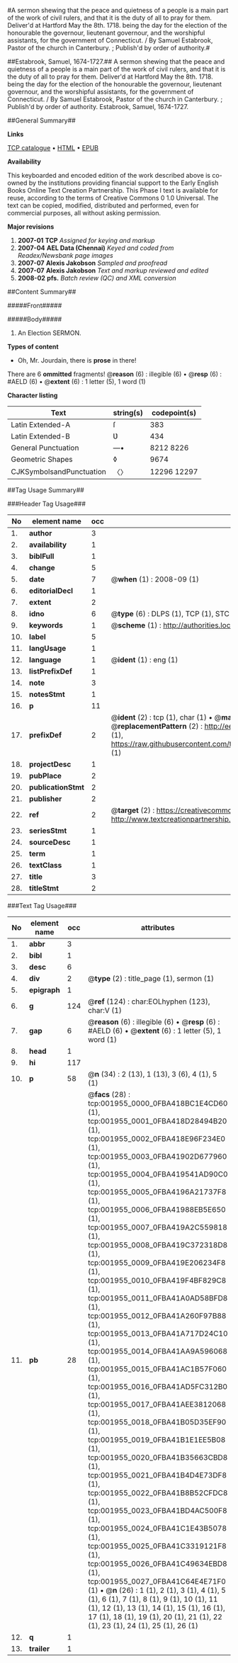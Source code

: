 #A sermon shewing that the peace and quietness of a people is a main part of the work of civil rulers, and that it is the duty of all to pray for them. Deliver'd at Hartford May the 8th. 1718. being the day for the election of the honourable the governour, lieutenant governour, and the worshipful assistants, for the government of Connecticut. / By Samuel Estabrook, Pastor of the church in Canterbury. ; Publish'd by order of authority.#

##Estabrook, Samuel, 1674-1727.##
A sermon shewing that the peace and quietness of a people is a main part of the work of civil rulers, and that it is the duty of all to pray for them. Deliver'd at Hartford May the 8th. 1718. being the day for the election of the honourable the governour, lieutenant governour, and the worshipful assistants, for the government of Connecticut. / By Samuel Estabrook, Pastor of the church in Canterbury. ; Publish'd by order of authority.
Estabrook, Samuel, 1674-1727.

##General Summary##

**Links**

[TCP catalogue](http://www.ota.ox.ac.uk/tcp/)  • 
[HTML](http://tei.it.ox.ac.uk/tcp/Texts-HTML/free/N01/N01647.html)  • 
[EPUB](http://tei.it.ox.ac.uk/tcp/Texts-EPUB/free/N01/N01647.epub)

**Availability**

This keyboarded and encoded edition of the
	       work described above is co-owned by the institutions
	       providing financial support to the Early English Books
	       Online Text Creation Partnership. This Phase I text is
	       available for reuse, according to the terms of Creative
	       Commons 0 1.0 Universal. The text can be copied,
	       modified, distributed and performed, even for
	       commercial purposes, all without asking permission.

**Major revisions**

1. __2007-01__ __TCP__ *Assigned for keying and markup*
1. __2007-04__ __AEL Data (Chennai)__ *Keyed and coded from Readex/Newsbank page images*
1. __2007-07__ __Alexis Jakobson__ *Sampled and proofread*
1. __2007-07__ __Alexis Jakobson__ *Text and markup reviewed and edited*
1. __2008-02__ __pfs.__ *Batch review (QC) and XML conversion*

##Content Summary##

#####Front#####

#####Body#####

1. An Election SERMON.

**Types of content**

  * Oh, Mr. Jourdain, there is **prose** in there!

There are 6 **ommitted** fragments! 
 @__reason__ (6) : illegible (6)  •  @__resp__ (6) : #AELD (6)  •  @__extent__ (6) : 1 letter (5), 1 word (1)

**Character listing**


|Text|string(s)|codepoint(s)|
|---|---|---|
|Latin Extended-A|ſ|383|
|Latin Extended-B|Ʋ|434|
|General Punctuation|—•|8212 8226|
|Geometric Shapes|◊|9674|
|CJKSymbolsandPunctuation|〈〉|12296 12297|

##Tag Usage Summary##

###Header Tag Usage###

|No|element name|occ|attributes|
|---|---|---|---|
|1.|__author__|3||
|2.|__availability__|1||
|3.|__biblFull__|1||
|4.|__change__|5||
|5.|__date__|7| @__when__ (1) : 2008-09 (1)|
|6.|__editorialDecl__|1||
|7.|__extent__|2||
|8.|__idno__|6| @__type__ (6) : DLPS (1), TCP (1), STC (1), NOTIS (1), IMAGE-SET (1), EVANS-CITATION (1)|
|9.|__keywords__|1| @__scheme__ (1) : http://authorities.loc.gov/ (1)|
|10.|__label__|5||
|11.|__langUsage__|1||
|12.|__language__|1| @__ident__ (1) : eng (1)|
|13.|__listPrefixDef__|1||
|14.|__note__|3||
|15.|__notesStmt__|1||
|16.|__p__|11||
|17.|__prefixDef__|2| @__ident__ (2) : tcp (1), char (1)  •  @__matchPattern__ (2) : ([0-9\-]+):([0-9IVX]+) (1), (.+) (1)  •  @__replacementPattern__ (2) : http://eebo.chadwyck.com/downloadtiff?vid=$1&page=$2 (1), https://raw.githubusercontent.com/textcreationpartnership/Texts/master/tcpchars.xml#$1 (1)|
|18.|__projectDesc__|1||
|19.|__pubPlace__|2||
|20.|__publicationStmt__|2||
|21.|__publisher__|2||
|22.|__ref__|2| @__target__ (2) : https://creativecommons.org/publicdomain/zero/1.0/ (1), http://www.textcreationpartnership.org/docs/. (1)|
|23.|__seriesStmt__|1||
|24.|__sourceDesc__|1||
|25.|__term__|1||
|26.|__textClass__|1||
|27.|__title__|3||
|28.|__titleStmt__|2||


###Text Tag Usage###

|No|element name|occ|attributes|
|---|---|---|---|
|1.|__abbr__|3||
|2.|__bibl__|1||
|3.|__desc__|6||
|4.|__div__|2| @__type__ (2) : title_page (1), sermon (1)|
|5.|__epigraph__|1||
|6.|__g__|124| @__ref__ (124) : char:EOLhyphen (123), char:V (1)|
|7.|__gap__|6| @__reason__ (6) : illegible (6)  •  @__resp__ (6) : #AELD (6)  •  @__extent__ (6) : 1 letter (5), 1 word (1)|
|8.|__head__|1||
|9.|__hi__|117||
|10.|__p__|58| @__n__ (34) : 2 (13), 1 (13), 3 (6), 4 (1), 5 (1)|
|11.|__pb__|28| @__facs__ (28) : tcp:001955_0000_0FBA418BC1E4CD60 (1), tcp:001955_0001_0FBA418D28494B20 (1), tcp:001955_0002_0FBA418E96F234E0 (1), tcp:001955_0003_0FBA41902D677960 (1), tcp:001955_0004_0FBA419541AD90C0 (1), tcp:001955_0005_0FBA4196A21737F8 (1), tcp:001955_0006_0FBA41988EB5E650 (1), tcp:001955_0007_0FBA419A2C559818 (1), tcp:001955_0008_0FBA419C372318D8 (1), tcp:001955_0009_0FBA419E206234F8 (1), tcp:001955_0010_0FBA419F4BF829C8 (1), tcp:001955_0011_0FBA41A0AD58BFD8 (1), tcp:001955_0012_0FBA41A260F97B88 (1), tcp:001955_0013_0FBA41A717D24C10 (1), tcp:001955_0014_0FBA41AA9A596068 (1), tcp:001955_0015_0FBA41AC1B57F060 (1), tcp:001955_0016_0FBA41AD5FC312B0 (1), tcp:001955_0017_0FBA41AEE3812068 (1), tcp:001955_0018_0FBA41B05D35EF90 (1), tcp:001955_0019_0FBA41B1E1EE5B08 (1), tcp:001955_0020_0FBA41B35663CBD8 (1), tcp:001955_0021_0FBA41B4D4E73DF8 (1), tcp:001955_0022_0FBA41B8B52CFDC8 (1), tcp:001955_0023_0FBA41BD4AC500F8 (1), tcp:001955_0024_0FBA41C1E43B5078 (1), tcp:001955_0025_0FBA41C3319121F8 (1), tcp:001955_0026_0FBA41C49634EBD8 (1), tcp:001955_0027_0FBA41C64E4E71F0 (1)  •  @__n__ (26) : 1 (1), 2 (1), 3 (1), 4 (1), 5 (1), 6 (1), 7 (1), 8 (1), 9 (1), 10 (1), 11 (1), 12 (1), 13 (1), 14 (1), 15 (1), 16 (1), 17 (1), 18 (1), 19 (1), 20 (1), 21 (1), 22 (1), 23 (1), 24 (1), 25 (1), 26 (1)|
|12.|__q__|1||
|13.|__trailer__|1||
